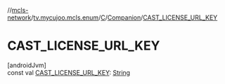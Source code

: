 //[mcls-network](../../../../index.md)/[tv.mycujoo.mcls.enum](../../index.md)/[C](../index.md)/[Companion](index.md)/[CAST_LICENSE_URL_KEY](-c-a-s-t_-l-i-c-e-n-s-e_-u-r-l_-k-e-y.md)

# CAST_LICENSE_URL_KEY

[androidJvm]\
const val [CAST_LICENSE_URL_KEY](-c-a-s-t_-l-i-c-e-n-s-e_-u-r-l_-k-e-y.md): [String](https://kotlinlang.org/api/latest/jvm/stdlib/kotlin/-string/index.html)
